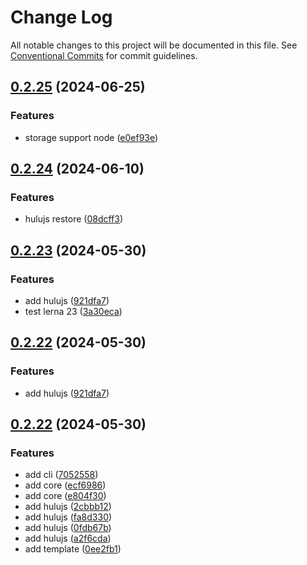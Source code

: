 # Change Log

All notable changes to this project will be documented in this file.
See [Conventional Commits](https://conventionalcommits.org) for commit guidelines.

## [0.2.25](https://github.com/mizi-lin/hulujs/compare/v0.2.24...v0.2.25) (2024-06-25)


### Features

* storage support node ([e0ef93e](https://github.com/mizi-lin/hulujs/commit/e0ef93eeb9433e1d4548248192feac629e767332))





## [0.2.24](https://github.com/mizi-lin/hulujs/compare/v0.2.23...v0.2.24) (2024-06-10)


### Features

* hulujs restore ([08dcff3](https://github.com/mizi-lin/hulujs/commit/08dcff3439b3cf16ac8ce647ee8a56b39ccc8d85))





## [0.2.23](https://github.com/mizi-lin/hulujs/compare/v0.2.21...v0.2.23) (2024-05-30)


### Features

* add hulujs ([921dfa7](https://github.com/mizi-lin/hulujs/commit/921dfa7016e1b6ffdb4b08514de8ed431b8ffdd9))
* test lerna 23 ([3a30eca](https://github.com/mizi-lin/hulujs/commit/3a30ecaaf8b98f9c4e1b3b39456c5de8218ce5c5))





## [0.2.22](https://github.com/mizi-lin/hulujs/compare/v0.2.22...v0.2.22) (2024-05-30)


### Features

* add hulujs ([921dfa7](https://github.com/mizi-lin/hulujs/commit/921dfa7016e1b6ffdb4b08514de8ed431b8ffdd9))





## [0.2.22](https://github.com/mizi-lin/hulujs/compare/v0.2.22...v0.2.22) (2024-05-30)


### Features

* add cli ([7052558](https://github.com/mizi-lin/hulujs/commit/705255896bf26d59ca9bfe0f1c59e06db6c5d460))
* add core ([ecf6986](https://github.com/mizi-lin/hulujs/commit/ecf6986884ed9c0d8a1a4ed4442a153170e2aa12))
* add core ([e804f30](https://github.com/mizi-lin/hulujs/commit/e804f3003381d1e3a43251fcb7330dbbf7321ccf))
* add hulujs ([2cbbb12](https://github.com/mizi-lin/hulujs/commit/2cbbb129dfd5bfcb87a69c692cf036f6adc0ae12))
* add hulujs ([fa8d330](https://github.com/mizi-lin/hulujs/commit/fa8d33035468c2d6a1a007253e560722ae7b1d6f))
* add hulujs ([0fdb67b](https://github.com/mizi-lin/hulujs/commit/0fdb67b2a05dfeb2e25c8a3a23ef90ba8d680197))
* add hulujs ([a2f6cda](https://github.com/mizi-lin/hulujs/commit/a2f6cda080ca6e077c9c9d2a5d868bc869caa802))
* add template ([0ee2fb1](https://github.com/mizi-lin/hulujs/commit/0ee2fb1b466dc0041a7f21bb1bdda38538852184))
